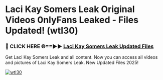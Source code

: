 # Laci Kay Somers Leak Original Videos 0nlyFans Leaked - Files Updated! (wtl30)

<h3>🔴 CLICK HERE 🌐==►► <a href="https://tinyurl.com/ehrbuxhb" rel="nofollow">Laci Kay Somers Leak Updated Files</a></h3>

Get Laci Kay Somers Leak and all content. Now you can access all videos and pictures of Laci Kay Somers Leak. New Updated Files 2025!

[![wtl30](https://i.imgur.com/lVYEuWS.gif)](https://tinyurl.com/ehrbuxhb)
